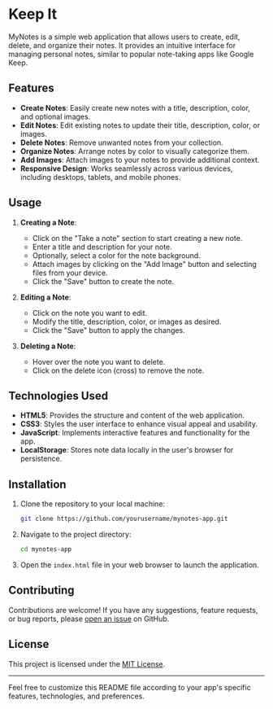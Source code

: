 
# Keep It

MyNotes is a simple web application that allows users to create, edit, delete, and organize their notes. It provides an intuitive interface for managing personal notes, similar to popular note-taking apps like Google Keep.

## Features

- **Create Notes**: Easily create new notes with a title, description, color, and optional images.
- **Edit Notes**: Edit existing notes to update their title, description, color, or images.
- **Delete Notes**: Remove unwanted notes from your collection.
- **Organize Notes**: Arrange notes by color to visually categorize them.
- **Add Images**: Attach images to your notes to provide additional context.
- **Responsive Design**: Works seamlessly across various devices, including desktops, tablets, and mobile phones.

## Usage

1. **Creating a Note**:
   - Click on the "Take a note" section to start creating a new note.
   - Enter a title and description for your note.
   - Optionally, select a color for the note background.
   - Attach images by clicking on the "Add Image" button and selecting files from your device.
   - Click the "Save" button to create the note.

2. **Editing a Note**:
   - Click on the note you want to edit.
   - Modify the title, description, color, or images as desired.
   - Click the "Save" button to apply the changes.

3. **Deleting a Note**:
   - Hover over the note you want to delete.
   - Click on the delete icon (cross) to remove the note.

## Technologies Used

- **HTML5**: Provides the structure and content of the web application.
- **CSS3**: Styles the user interface to enhance visual appeal and usability.
- **JavaScript**: Implements interactive features and functionality for the app.
- **LocalStorage**: Stores note data locally in the user's browser for persistence.

## Installation

1. Clone the repository to your local machine:

   ```bash
   git clone https://github.com/yourusername/mynotes-app.git
   ```

2. Navigate to the project directory:

   ```bash
   cd mynotes-app
   ```

3. Open the `index.html` file in your web browser to launch the application.

## Contributing

Contributions are welcome! If you have any suggestions, feature requests, or bug reports, please [open an issue](https://github.com/yourusername/mynotes-app/issues) on GitHub.

## License

This project is licensed under the [MIT License](LICENSE).

---

Feel free to customize this README file according to your app's specific features, technologies, and preferences.
